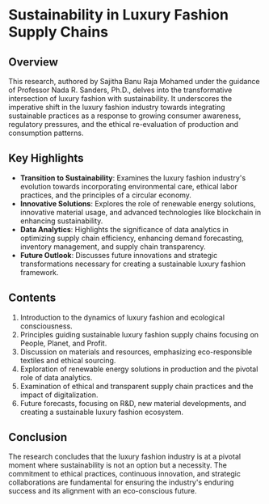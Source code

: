 # Sustainability in Luxury Fashion Supply Chains

## Overview

This research, authored by Sajitha Banu Raja Mohamed under the guidance of Professor Nada R. Sanders, Ph.D., delves into the transformative intersection of luxury fashion with sustainability. It underscores the imperative shift in the luxury fashion industry towards integrating sustainable practices as a response to growing consumer awareness, regulatory pressures, and the ethical re-evaluation of production and consumption patterns.

## Key Highlights

- **Transition to Sustainability**: Examines the luxury fashion industry's evolution towards incorporating environmental care, ethical labor practices, and the principles of a circular economy.
- **Innovative Solutions**: Explores the role of renewable energy solutions, innovative material usage, and advanced technologies like blockchain in enhancing sustainability.
- **Data Analytics**: Highlights the significance of data analytics in optimizing supply chain efficiency, enhancing demand forecasting, inventory management, and supply chain transparency.
- **Future Outlook**: Discusses future innovations and strategic transformations necessary for creating a sustainable luxury fashion framework.

## Contents

1. Introduction to the dynamics of luxury fashion and ecological consciousness.
2. Principles guiding sustainable luxury fashion supply chains focusing on People, Planet, and Profit.
3. Discussion on materials and resources, emphasizing eco-responsible textiles and ethical sourcing.
4. Exploration of renewable energy solutions in production and the pivotal role of data analytics.
5. Examination of ethical and transparent supply chain practices and the impact of digitalization.
6. Future forecasts, focusing on R&D, new material developments, and creating a sustainable luxury fashion ecosystem.

## Conclusion

The research concludes that the luxury fashion industry is at a pivotal moment where sustainability is not an option but a necessity. The commitment to ethical practices, continuous innovation, and strategic collaborations are fundamental for ensuring the industry's enduring success and its alignment with an eco-conscious future.



